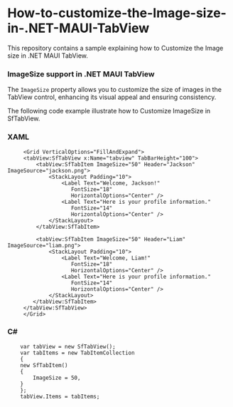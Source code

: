 # How-to-customize-the-Image-size-in-.NET-MAUI-TabView
This repository contains a sample explaining how to Customize the Image size in .NET MAUI TabView.

### ImageSize support in .NET MAUI TabView

The `ImageSize` property allows you to customize the size of images in the TabView control, enhancing its visual appeal and ensuring consistency.

The following code example illustrate how to Customize ImageSize in SfTabView.

### XAML

```
     <Grid VerticalOptions="FillAndExpand">
     <tabView:SfTabView x:Name="tabview" TabBarHeight="100">
         <tabView:SfTabItem ImageSize="50" Header="Jackson" ImageSource="jackson.png">
             <StackLayout Padding="10">
                 <Label Text="Welcome, Jackson!" 
                    FontSize="18" 
                    HorizontalOptions="Center" />
                 <Label Text="Here is your profile information." 
                    FontSize="14" 
                    HorizontalOptions="Center" />
             </StackLayout>
         </tabView:SfTabItem>

         <tabView:SfTabItem ImageSize="50" Header="Liam" ImageSource="liam.png">
             <StackLayout Padding="10">
                 <Label Text="Welcome, Liam!" 
                    FontSize="18" 
                    HorizontalOptions="Center" />
                 <Label Text="Here is your profile information." 
                    FontSize="14" 
                    HorizontalOptions="Center" />
             </StackLayout>
        </tabView:SfTabItem>
     </tabView:SfTabView>
     </Grid>
```

### C#

```
    var tabView = new SfTabView();
    var tabItems = new TabItemCollection
    {
    new SfTabItem()
    {
        ImageSize = 50,
    }
    };
    tabView.Items = tabItems; 
```